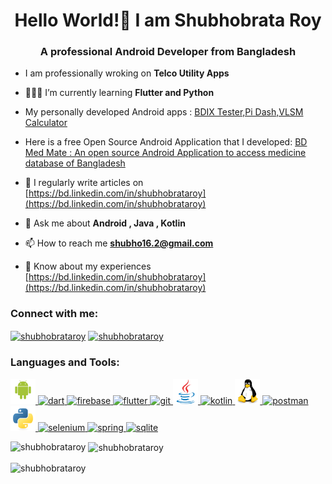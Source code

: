<h1 align="center">Hello World!👋 I am Shubhobrata Roy</h1>
<h3 align="center">A professional Android Developer from Bangladesh</h3>

- I am professionally wroking on **Telco Utility Apps**

- 👨🏽‍💻 I’m currently learning **Flutter and Python**

- My personally developed Android apps : [BDIX Tester,Pi Dash,VLSM Calculator](https://play.google.com/store/apps/developer?id=Mr.Unpredictable)

- Here is a free Open Source Android Application that I developed: [BD Med Mate : An open source Android Application to access medicine database of Bangladesh](https://github.com/shubhobrataroy/BDMedMate)

- 📝 I regularly write articles on [https://bd.linkedin.com/in/shubhobrataroy](https://bd.linkedin.com/in/shubhobrataroy)

- 💬 Ask me about **Android , Java , Kotlin**

- 📫 How to reach me **shubho16.2@gmail.com**

- 📄 Know about my experiences [https://bd.linkedin.com/in/shubhobrataroy](https://bd.linkedin.com/in/shubhobrataroy)

<h3 align="left">Connect with me:</h3>
<p align="left">
<a href="https://linkedin.com/in/shubhobrataroy" target="blank"><img align="center" src="https://raw.githubusercontent.com/rahuldkjain/github-profile-readme-generator/master/src/images/icons/Social/linked-in-alt.svg" alt="shubhobrataroy" height="30" width="40" /></a>
<a href="https://www.leetcode.com/shubhobrataroy" target="blank"><img align="center" src="https://raw.githubusercontent.com/rahuldkjain/github-profile-readme-generator/master/src/images/icons/Social/leet-code.svg" alt="shubhobrataroy" height="30" width="40" /></a>
</p>

<h3 align="left">Languages and Tools:</h3>
<p align="left"> <a href="https://developer.android.com" target="_blank" rel="noreferrer"> <img src="https://raw.githubusercontent.com/devicons/devicon/master/icons/android/android-original-wordmark.svg" alt="android" width="40" height="40"/> </a> <a href="https://dart.dev" target="_blank" rel="noreferrer"> <img src="https://www.vectorlogo.zone/logos/dartlang/dartlang-icon.svg" alt="dart" width="40" height="40"/> </a> <a href="https://firebase.google.com/" target="_blank" rel="noreferrer"> <img src="https://www.vectorlogo.zone/logos/firebase/firebase-icon.svg" alt="firebase" width="40" height="40"/> </a> <a href="https://flutter.dev" target="_blank" rel="noreferrer"> <img src="https://www.vectorlogo.zone/logos/flutterio/flutterio-icon.svg" alt="flutter" width="40" height="40"/> </a> <a href="https://git-scm.com/" target="_blank" rel="noreferrer"> <img src="https://www.vectorlogo.zone/logos/git-scm/git-scm-icon.svg" alt="git" width="40" height="40"/> </a> <a href="https://www.java.com" target="_blank" rel="noreferrer"> <img src="https://raw.githubusercontent.com/devicons/devicon/master/icons/java/java-original.svg" alt="java" width="40" height="40"/> </a> <a href="https://kotlinlang.org" target="_blank" rel="noreferrer"> <img src="https://www.vectorlogo.zone/logos/kotlinlang/kotlinlang-icon.svg" alt="kotlin" width="40" height="40"/> </a> <a href="https://www.linux.org/" target="_blank" rel="noreferrer"> <img src="https://raw.githubusercontent.com/devicons/devicon/master/icons/linux/linux-original.svg" alt="linux" width="40" height="40"/> </a> <a href="https://postman.com" target="_blank" rel="noreferrer"> <img src="https://www.vectorlogo.zone/logos/getpostman/getpostman-icon.svg" alt="postman" width="40" height="40"/> </a> <a href="https://www.python.org" target="_blank" rel="noreferrer"> <img src="https://raw.githubusercontent.com/devicons/devicon/master/icons/python/python-original.svg" alt="python" width="40" height="40"/> </a> <a href="https://www.selenium.dev" target="_blank" rel="noreferrer"> <img src="https://raw.githubusercontent.com/detain/svg-logos/780f25886640cef088af994181646db2f6b1a3f8/svg/selenium-logo.svg" alt="selenium" width="40" height="40"/> </a> <a href="https://spring.io/" target="_blank" rel="noreferrer"> <img src="https://www.vectorlogo.zone/logos/springio/springio-icon.svg" alt="spring" width="40" height="40"/> </a> <a href="https://www.sqlite.org/" target="_blank" rel="noreferrer"> <img src="https://www.vectorlogo.zone/logos/sqlite/sqlite-icon.svg" alt="sqlite" width="40" height="40"/> </a> </p>

<p><img align="left" src="https://github-readme-stats.vercel.app/api/top-langs?username=shubhobrataroy&show_icons=true&locale=en&layout=compact" alt="shubhobrataroy" /></p>

<p>&nbsp;<img align="center" src="https://github-readme-stats.vercel.app/api?username=shubhobrataroy&show_icons=true&locale=en" alt="shubhobrataroy" /></p>

<p><img align="center" src="https://github-readme-streak-stats.herokuapp.com/?user=shubhobrataroy&" alt="shubhobrataroy" /></p>
